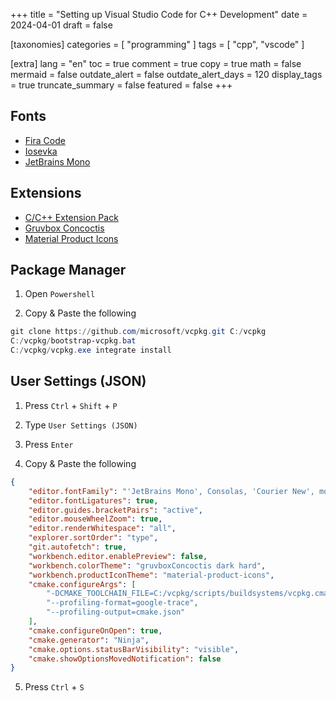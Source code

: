 +++
title = "Setting up Visual Studio Code for C++ Development"
date = 2024-04-01
draft = false

[taxonomies]
categories = [ "programming" ]
tags = [ "cpp", "vscode" ]

[extra]
lang = "en"
toc = true
comment = true
copy = true
math = false
mermaid = false
outdate_alert = false
outdate_alert_days = 120
display_tags = true
truncate_summary = false
featured = false
+++

## Fonts

- [Fira Code](https://github.com/tonsky/FiraCode)
- [Iosevka](https://github.com/be5invis/Iosevka)
- [JetBrains Mono](https://www.jetbrains.com/lp/mono/)

## Extensions

- [C/C++ Extension Pack](https://marketplace.visualstudio.com/items?itemName=ms-vscode.cpptools-extension-pack)
- [Gruvbox Concoctis](https://marketplace.visualstudio.com/items?itemName=wheredoesyourmindgo.gruvbox-concoctis)
- [Material Product Icons](https://marketplace.visualstudio.com/items?itemName=PKief.material-product-icons)

## Package Manager

1. Open `Powershell`

2. Copy & Paste the following

```ps1
git clone https://github.com/microsoft/vcpkg.git C:/vcpkg
C:/vcpkg/bootstrap-vcpkg.bat
C:/vcpkg/vcpkg.exe integrate install
```

## User Settings (JSON)

1. Press `Ctrl` + `Shift` + `P`

2. Type `User Settings (JSON)`

3. Press `Enter`

4. Copy & Paste the following

```json
{
    "editor.fontFamily": "'JetBrains Mono', Consolas, 'Courier New', monospace",
    "editor.fontLigatures": true,
    "editor.guides.bracketPairs": "active",
    "editor.mouseWheelZoom": true,
    "editor.renderWhitespace": "all",
    "explorer.sortOrder": "type",
    "git.autofetch": true,
    "workbench.editor.enablePreview": false,
    "workbench.colorTheme": "gruvboxConcoctis dark hard",
    "workbench.productIconTheme": "material-product-icons",
    "cmake.configureArgs": [
        "-DCMAKE_TOOLCHAIN_FILE=C:/vcpkg/scripts/buildsystems/vcpkg.cmake",
        "--profiling-format=google-trace",
        "--profiling-output=cmake.json"
    ],
    "cmake.configureOnOpen": true,
    "cmake.generator": "Ninja",
    "cmake.options.statusBarVisibility": "visible",
    "cmake.showOptionsMovedNotification": false
}
```

5. Press `Ctrl` + `S`
